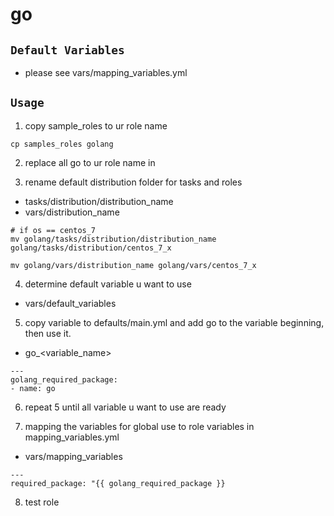 # go

## `Default Variables`

* please see vars/mapping_variables.yml

## `Usage`
1. copy sample_roles to ur role name
``` shell
cp samples_roles golang
```

2. replace all go to ur role name in

3. rename default distribution folder for tasks and roles
* tasks/distribution/distribution_name
* vars/distribution_name

``` shell
# if os == centos_7
mv golang/tasks/distribution/distribution_name golang/tasks/distribution/centos_7_x 

mv golang/vars/distribution_name golang/vars/centos_7_x
```

4. determine default variable u want to use
* vars/default_variables

5. copy variable to defaults/main.yml and add go to the variable beginning, then use it.
* go_<variable_name>
``` shell
---
golang_required_package:
- name: go
```

6. repeat 5 until all variable u want to use are ready

7. mapping the variables for global use to role variables in mapping_variables.yml
* vars/mapping_variables
``` shell
---
required_package: "{{ golang_required_package }}
```

8. test role